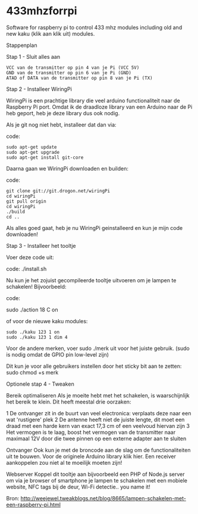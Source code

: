 433mhzforrpi
============

Software for raspberry pi to control 433 mhz modules including old and new kaku (klik aan klik uit) modules.


Stappenplan

Stap 1 - Sluit alles aan

    VCC van de transmitter op pin 4 van je Pi (VCC 5V)
    GND van de transmitter op pin 6 van je Pi (GND)
    ATAD of DATA van de transmitter op pin 8 van je Pi (TX)


Stap 2 - Installeer WiringPi

WiringPi is een prachtige library die veel arduino functionaliteit naar de
Raspberry Pi port. Omdat ik de draadloze library van een Arduino naar de Pi
heb geport, heb je deze library dus ook nodig.

Als je git nog niet hebt, installeer dat dan via:

code:

    sudo apt-get update
    sudo apt-get upgrade
    sudo apt-get install git-core


Daarna gaan we WiringPi downloaden en builden:

code:

    git clone git://git.drogon.net/wiringPi
    cd wiringPi
    git pull origin
    cd wiringPi
    ./build
    cd ..


Als alles goed gaat, heb je nu WiringPi geinstalleerd en kun je mijn code
downloaden!

Stap 3 - Installeer het tooltje

Voer deze code uit:

code:
    ./install.sh


Nu kun je het zojuist gecompileerde tooltje uitvoeren om je lampen te
schakelen! Bijvoorbeeld:

code:

   sudo ./action 18 C on

of voor de nieuwe kaku modules:

    sudo ./kaku 123 1 on
    sudo ./kaku 123 1 dim 4

Voor de andere merken, voer sudo ./merk uit voor het juiste gebruik. (sudo is nodig omdat de GPIO pin low-level zijn)

Dit kun je voor alle gebruikers instellen door het sticky bit aan te zetten:
    sudo chmod +s merk

Optionele stap 4 - Tweaken

Bereik optimaliseren
Als je moeite hebt met het schakelen, is waarschijnlijk het bereik te klein.
Dit heeft meestal drie oorzaken:

1 De ontvanger zit in de buurt van veel electronica: verplaats deze naar een wat 'rustigere' plek
2 De antenne heeft niet de juiste lengte, dit moet een draad met een harde kern van exact 17,3 cm of een veelvoud hiervan zijn
3 Het vermogen is te laag, boost het vermogen van de transmitter naar maximaal 12V door die twee pinnen op een externe adapter aan te sluiten

Ontvanger
Ook kun je met de broncode aan de slag om de functionaliteiten uit te
bouwen. Voor de originele Arduino library klik hier. Een receiver
aankoppelen zou niet al te moeilijk moeten zijn!

Webserver
Koppel dit tooltje aan bijvoorbeeld een PHP of Node.js server om via je
browser of smartphone je lampen te schakelen met een mobiele website, NFC
tags bij de deur, Wi-Fi detectie.. you name it!

Bron: http://weejewel.tweakblogs.net/blog/8665/lampen-schakelen-met-een-raspberry-pi.html
